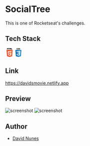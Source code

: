 # SocialTree

This is one of Rocketseat's challenges.

## Tech Stack

<img alt="HTML5" width="28px" src="https://raw.githubusercontent.com/github/explore/80688e429a7d4ef2fca1e82350fe8e3517d3494d/topics/html/html.png" /><img alt="CSS3" width="28px" src="https://raw.githubusercontent.com/github/explore/80688e429a7d4ef2fca1e82350fe8e3517d3494d/topics/css/css.png" />

## Link
https://davidsmovie.netlify.app

## Preview

![screenshot](/desafios_rocketseat/SocialTree/readme_img/iPhone_13.png)
![screenshot](/desafios_rocketseat/SocialTree/readme_img/MacBook_Pro_16_inch.png)

## Author

- [David Nunes](https://www.github.com/Dnuns)

